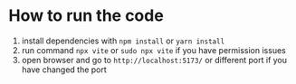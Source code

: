 # How to run the code
1. install dependencies with `npm install` or `yarn install`
2. run command `npx vite` or `sudo npx vite` if you have permission issues
3. open browser and go to `http://localhost:5173/` or different port if you have changed the port


